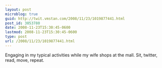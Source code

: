 ```yaml
---
layout: post
microblog: true
guid: http://twit.vmstan.com/2008/11/23/1019877441.html
post_id: 3053780
date: 2008-11-23T15:30:45-0600
lastmod: 2008-11-23T15:30:45-0600
type: post
url: /2008/11/23/1019877441.html
---
```

Engaging in my typical activities while my wife shops at the mall. Sit, twitter, read, move, repeat.
